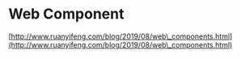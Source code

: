 # Web Component

[http://www.ruanyifeng.com/blog/2019/08/web\_components.html](http://www.ruanyifeng.com/blog/2019/08/web\_components.html)

